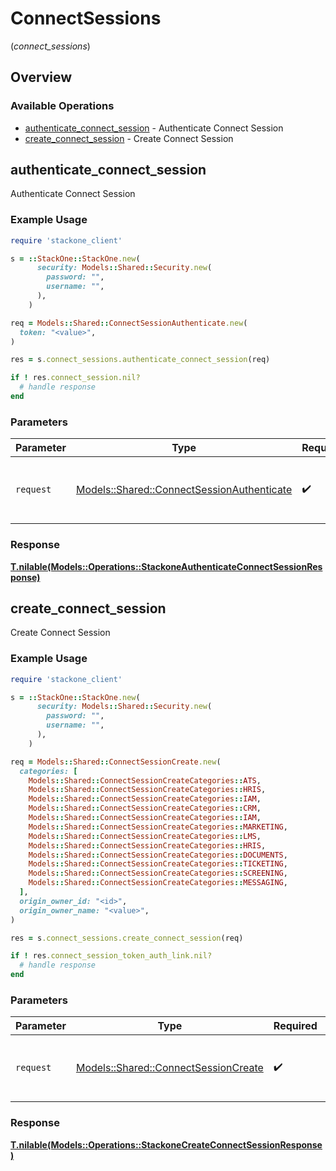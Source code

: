 # ConnectSessions
(*connect_sessions*)

## Overview

### Available Operations

* [authenticate_connect_session](#authenticate_connect_session) - Authenticate Connect Session
* [create_connect_session](#create_connect_session) - Create Connect Session

## authenticate_connect_session

Authenticate Connect Session

### Example Usage

```ruby
require 'stackone_client'

s = ::StackOne::StackOne.new(
      security: Models::Shared::Security.new(
        password: "",
        username: "",
      ),
    )

req = Models::Shared::ConnectSessionAuthenticate.new(
  token: "<value>",
)

res = s.connect_sessions.authenticate_connect_session(req)

if ! res.connect_session.nil?
  # handle response
end

```

### Parameters

| Parameter                                                                                       | Type                                                                                            | Required                                                                                        | Description                                                                                     |
| ----------------------------------------------------------------------------------------------- | ----------------------------------------------------------------------------------------------- | ----------------------------------------------------------------------------------------------- | ----------------------------------------------------------------------------------------------- |
| `request`                                                                                       | [Models::Shared::ConnectSessionAuthenticate](../../models/shared/connectsessionauthenticate.md) | :heavy_check_mark:                                                                              | The request object to use for the request.                                                      |

### Response

**[T.nilable(Models::Operations::StackoneAuthenticateConnectSessionResponse)](../../models/operations/stackoneauthenticateconnectsessionresponse.md)**



## create_connect_session

Create Connect Session

### Example Usage

```ruby
require 'stackone_client'

s = ::StackOne::StackOne.new(
      security: Models::Shared::Security.new(
        password: "",
        username: "",
      ),
    )

req = Models::Shared::ConnectSessionCreate.new(
  categories: [
    Models::Shared::ConnectSessionCreateCategories::ATS,
    Models::Shared::ConnectSessionCreateCategories::HRIS,
    Models::Shared::ConnectSessionCreateCategories::IAM,
    Models::Shared::ConnectSessionCreateCategories::CRM,
    Models::Shared::ConnectSessionCreateCategories::IAM,
    Models::Shared::ConnectSessionCreateCategories::MARKETING,
    Models::Shared::ConnectSessionCreateCategories::LMS,
    Models::Shared::ConnectSessionCreateCategories::HRIS,
    Models::Shared::ConnectSessionCreateCategories::DOCUMENTS,
    Models::Shared::ConnectSessionCreateCategories::TICKETING,
    Models::Shared::ConnectSessionCreateCategories::SCREENING,
    Models::Shared::ConnectSessionCreateCategories::MESSAGING,
  ],
  origin_owner_id: "<id>",
  origin_owner_name: "<value>",
)

res = s.connect_sessions.create_connect_session(req)

if ! res.connect_session_token_auth_link.nil?
  # handle response
end

```

### Parameters

| Parameter                                                                           | Type                                                                                | Required                                                                            | Description                                                                         |
| ----------------------------------------------------------------------------------- | ----------------------------------------------------------------------------------- | ----------------------------------------------------------------------------------- | ----------------------------------------------------------------------------------- |
| `request`                                                                           | [Models::Shared::ConnectSessionCreate](../../models/shared/connectsessioncreate.md) | :heavy_check_mark:                                                                  | The request object to use for the request.                                          |

### Response

**[T.nilable(Models::Operations::StackoneCreateConnectSessionResponse)](../../models/operations/stackonecreateconnectsessionresponse.md)**

